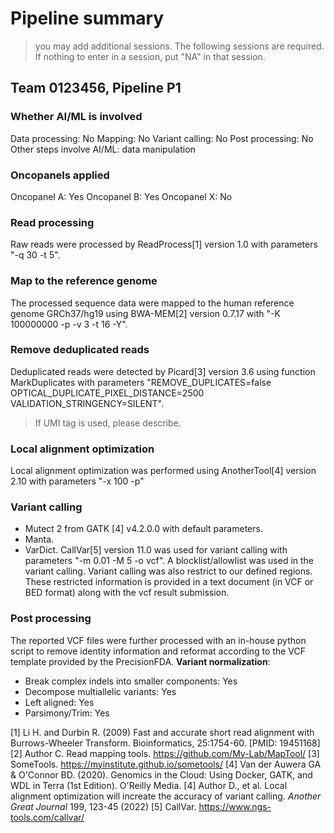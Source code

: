 # Pipeline summary
> you may add additional sessions. The following sessions are required. If nothing to enter in a session, put "NA" in that session.
## Team 0123456, Pipeline P1
### Whether AI/ML is involved
Data processing: No
Mapping: No
Variant calling: No
Post processing: No
Other steps involve AI/ML: data manipulation
### Oncopanels applied
Oncopanel A: Yes
Oncopanel B: Yes
Oncopanel X: No
### Read processing
Raw reads were processed by ReadProcess[1] version 1.0 with parameters "-q 30 -t 5".
### Map to the reference genome
The processed sequence data were mapped to the human reference genome GRCh37/hg19 using BWA-MEM[2] version 0.7.17 with "-K 100000000 -p -v 3 -t 16 -Y".
### Remove deduplicated reads
Deduplicated reads were detected by Picard[3] version 3.6 using function MarkDuplicates with parameters "REMOVE_DUPLICATES=false OPTICAL_DUPLICATE_PIXEL_DISTANCE=2500 VALIDATION_STRINGENCY=SILENT".
> If UMI tag is used, please describe.
### Local alignment optimization
Local alignment optimization was performed using AnotherTool[4] version 2.10 with parameters "-x 100 -p"
### Variant calling
- Mutect 2 from GATK [4] v4.2.0.0 with default parameters.
- Manta.
- VarDict.
CallVar[5] version 11.0 was used for variant calling with parameters "-m 0.01 -M 5 -o vcf". A blocklist/allowlist was used in the variant calling. Variant calling was also restrict to our defined regions. These restricted information is provided in a text document (in VCF or BED format) along with the vcf result submission.
### Post processing
The reported VCF files were further processed with an in-house python script to remove identity information and reformat according to the VCF template provided by the PrecisionFDA.
**Variant normalization**:
- Break complex indels into smaller components: Yes
- Decompose multiallelic variants: Yes
- Left aligned: Yes
- Parsimony/Trim: Yes

[1] Li H. and Durbin R. (2009) Fast and accurate short read alignment with Burrows-Wheeler Transform. Bioinformatics, 25:1754-60. [PMID: 19451168]
[2] Author C. Read mapping tools. https://github.com/My-Lab/MapTool/
[3] SomeTools. https://myinstitute.github.io/sometools/
[4] Van der Auwera GA & O'Connor BD. (2020). Genomics in the Cloud: Using Docker, GATK, and WDL in Terra (1st Edition). O'Reilly Media.
[4] Author D., et al. Local alignment optimization will increate the accuracy of variant calling. *Another Great Journal* 199, 123-45 (2022)
[5] CallVar. https://www.ngs-tools.com/callvar/
